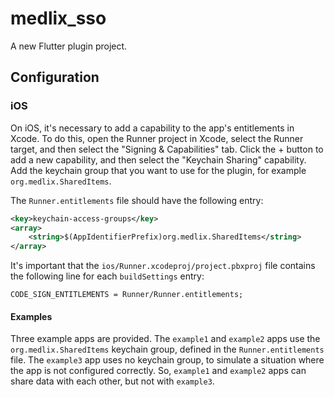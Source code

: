 # medlix_sso

A new Flutter plugin project.

## Configuration

### iOS

On iOS, it's necessary to add a capability to the app's entitlements in Xcode.
To do this, open the Runner project in Xcode, select the Runner target, and then
select the "Signing & Capabilities" tab. Click the + button to add a new
capability, and then select the "Keychain Sharing" capability. Add the keychain
group that you want to use for the plugin, for example `org.medlix.SharedItems`.

The `Runner.entitlements` file should have the following entry:

```xml
<key>keychain-access-groups</key>
<array>
    <string>$(AppIdentifierPrefix)org.medlix.SharedItems</string>
</array>
```

It's important that the `ios/Runner.xcodeproj/project.pbxproj` file contains the
following line for each `buildSettings` entry:

```
CODE_SIGN_ENTITLEMENTS = Runner/Runner.entitlements;
```

#### Examples

Three example apps are provided. The `example1` and `example2` apps use the
`org.medlix.SharedItems` keychain group, defined in the `Runner.entitlements`
file. The `example3` app uses no keychain group, to simulate a situation where
the app is not configured correctly. So, `example1` and `example2` apps can
share data with each other, but not with `example3`.
